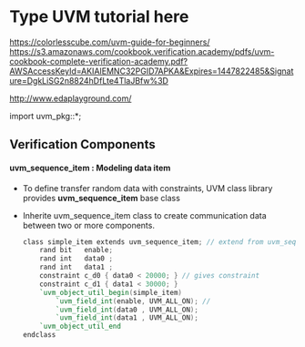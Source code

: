 # Type UVM tutorial here
https://colorlesscube.com/uvm-guide-for-beginners/
https://s3.amazonaws.com/cookbook.verification.academy/pdfs/uvm-cookbook-complete-verification-academy.pdf?AWSAccessKeyId=AKIAIEMNC32PGID7APKA&Expires=1447822485&Signature=DgkLiSG2n8824hDfLte4TlaJBfw%3D

http://www.edaplayground.com/



import uvm_pkg::*;

## Verification Components

#### uvm_sequence_item : Modeling data item

- To define transfer random data with constraints, UVM class library provides **uvm_sequence_item** base class
- Inherite uvm_sequence_item class to create communication data between two or more components.

    ````Verilog
    class simple_item extends uvm_sequence_item; // extend from uvm_sequence_item base class
        rand bit   enable;
        rand int   data0 ;
        rand int   data1 ;
        constraint c_d0 { data0 < 20000; } // gives constraint
        constraint c_d1 { data1 < 30000; }
        `uvm_object_util_begin(simple_item)
            `uvm_field_int(enable, UVM_ALL_ON); // 
            `uvm_field_int(data0 , UVM_ALL_ON);
            `uvm_field_int(data1 , UVM_ALL_ON); 
        `uvm_object_util_end
    endclass
    ````
